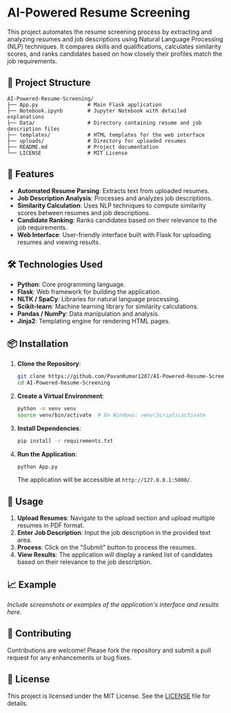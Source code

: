 # AI-Powered Resume Screening

This project automates the resume screening process by extracting and analyzing resumes and job descriptions using Natural Language Processing (NLP) techniques. It compares skills and qualifications, calculates similarity scores, and ranks candidates based on how closely their profiles match the job requirements.

## 📂 Project Structure

```
AI-Powered-Resume-Screening/
├── App.py                # Main Flask application
├── Notebook.ipynb        # Jupyter Notebook with detailed explanations
├── Data/                 # Directory containing resume and job description files
├── templates/            # HTML templates for the web interface
├── uploads/              # Directory for uploaded resumes
├── README.md             # Project documentation
└── LICENSE               # MIT License
```

## 🚀 Features

- **Automated Resume Parsing**: Extracts text from uploaded resumes.
- **Job Description Analysis**: Processes and analyzes job descriptions.
- **Similarity Calculation**: Uses NLP techniques to compute similarity scores between resumes and job descriptions.
- **Candidate Ranking**: Ranks candidates based on their relevance to the job requirements.
- **Web Interface**: User-friendly interface built with Flask for uploading resumes and viewing results.

## 🛠️ Technologies Used

- **Python**: Core programming language.
- **Flask**: Web framework for building the application.
- **NLTK / SpaCy**: Libraries for natural language processing.
- **Scikit-learn**: Machine learning library for similarity calculations.
- **Pandas / NumPy**: Data manipulation and analysis.
- **Jinja2**: Templating engine for rendering HTML pages.

## 📦 Installation

1. **Clone the Repository**:
   ```bash
   git clone https://github.com/PavanKumar1207/AI-Powered-Resume-Screening.git
   cd AI-Powered-Resume-Screening
   ```

2. **Create a Virtual Environment**:
   ```bash
   python -m venv venv
   source venv/bin/activate  # On Windows: venv\Scripts\activate
   ```

3. **Install Dependencies**:
   ```bash
   pip install -r requirements.txt
   ```

4. **Run the Application**:
   ```bash
   python App.py
   ```

   The application will be accessible at `http://127.0.0.1:5000/`.

## 📄 Usage

1. **Upload Resumes**: Navigate to the upload section and upload multiple resumes in PDF format.
2. **Enter Job Description**: Input the job description in the provided text area.
3. **Process**: Click on the "Submit" button to process the resumes.
4. **View Results**: The application will display a ranked list of candidates based on their relevance to the job description.

## 📈 Example

*Include screenshots or examples of the application's interface and results here.*

## 🤝 Contributing

Contributions are welcome! Please fork the repository and submit a pull request for any enhancements or bug fixes.

## 📄 License

This project is licensed under the MIT License. See the [LICENSE](LICENSE) file for details.
